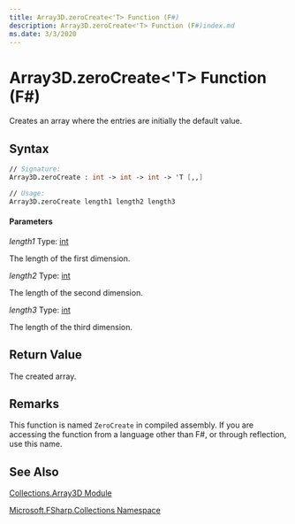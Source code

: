 ```yaml
---
title: Array3D.zeroCreate<'T> Function (F#)
description: Array3D.zeroCreate<'T> Function (F#)index.md
ms.date: 3/3/2020
---
```


# Array3D.zeroCreate<'T> Function (F#)

Creates an array where the entries are initially the default value.

## Syntax

```fsharp
// Signature:
Array3D.zeroCreate : int -> int -> int -> 'T [,,]

// Usage:
Array3D.zeroCreate length1 length2 length3
```

#### Parameters
*length1*
Type: [int](https://msdn.microsoft.com/library/025d5455-3622-4ea5-9573-3ecbd4ee1375)


The length of the first dimension.


*length2*
Type: [int](https://msdn.microsoft.com/library/025d5455-3622-4ea5-9573-3ecbd4ee1375)


The length of the second dimension.


*length3*
Type: [int](https://msdn.microsoft.com/library/025d5455-3622-4ea5-9573-3ecbd4ee1375)


The length of the third dimension.

## Return Value

The created array.

## Remarks
This function is named `ZeroCreate` in compiled assembly. If you are accessing the function from a language other than F#, or through reflection, use this name.

## See Also
[Collections.Array3D Module](index.md)

[Microsoft.FSharp.Collections Namespace](Microsoft.FSharp.Collections-Namespace.md)